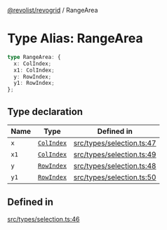 [@revolist/revogrid](README.md) / RangeArea

# Type Alias: RangeArea

```ts
type RangeArea: {
  x: ColIndex;
  x1: ColIndex;
  y: RowIndex;
  y1: RowIndex;
};
```

## Type declaration

| Name | Type | Defined in |
| ------ | ------ | ------ |
| `x` | [`ColIndex`](TypeAlias.ColIndex.md) | [src/types/selection.ts:47](https://github.com/revolist/revogrid/blob/11c1e89888ac9588cc703e312811b4cdaf67f0fb/src/types/selection.ts#L47) |
| `x1` | [`ColIndex`](TypeAlias.ColIndex.md) | [src/types/selection.ts:49](https://github.com/revolist/revogrid/blob/11c1e89888ac9588cc703e312811b4cdaf67f0fb/src/types/selection.ts#L49) |
| `y` | [`RowIndex`](TypeAlias.RowIndex.md) | [src/types/selection.ts:48](https://github.com/revolist/revogrid/blob/11c1e89888ac9588cc703e312811b4cdaf67f0fb/src/types/selection.ts#L48) |
| `y1` | [`RowIndex`](TypeAlias.RowIndex.md) | [src/types/selection.ts:50](https://github.com/revolist/revogrid/blob/11c1e89888ac9588cc703e312811b4cdaf67f0fb/src/types/selection.ts#L50) |

## Defined in

[src/types/selection.ts:46](https://github.com/revolist/revogrid/blob/11c1e89888ac9588cc703e312811b4cdaf67f0fb/src/types/selection.ts#L46)
